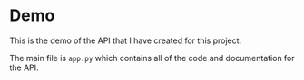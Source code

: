 # Demo

This is the demo of the API that I have created for this project.

The  main file is `app.py` which contains all of the code and documentation for the API. 
